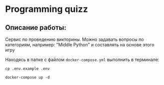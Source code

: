 # Programming quizz

## Описание работы:

Сервис по проведению викторины. Можно задавать вопросы по категориям, например: "Middle Python" и составлять на основе этого игру


Находясь в папке с файлом `docker-compose.yml` выполнить в терминале:

    cp .env.example .env

	docker-compose up -d

